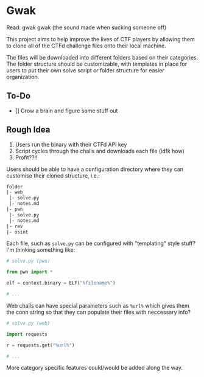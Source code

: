 # Gwak

Read: gwak gwak (the sound made when sucking someone off)

This project aims to help improve the lives of CTF players
by allowing them to clone all of the CTFd challenge files
onto their local machine.

The files will be downloaded into different folders based
on their categories. The folder structure should be customizable,
with templates in place for users to put their own solve script
or folder structure for easier organization.

## To-Do

- [] Grow a brain and figure some stuff out

## Rough Idea

1. Users run the binary with their CTFd API key
2. Script cycles through the challs and downloads each file (idfk how)
3. Profit??!!

Users should be able to have a configuration directory where they
can customise their cloned structure, i.e.:

```txt
folder
|- web
 |- solve.py
 |- notes.md
|- pwn
 |- solve.py
 |- notes.md
|- rev
|- osint
```

Each file, such as `solve.py` can be configured with "templating"
style stuff? I'm thinking something like:

```py
# solve.py (pwn)

from pwn import *

elf = context.binary = ELF("%filename%")

# ...
```

Web challs can have special parameters such as `%url%` which gives
them the conn string so that they can populate their files with
neccessary info?

```py
# solve.py (web)

import requests

r = requests.get("%url%")

# ...
```

More category specific features could/would be added along the way.

